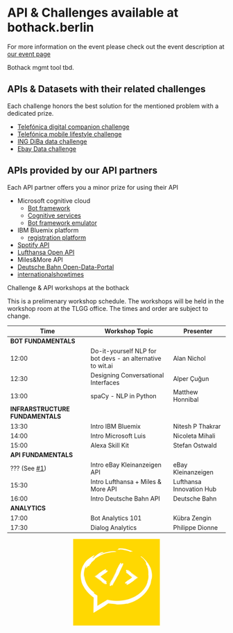 # API & Challenges available at bothack.berlin
For more information on the event please check out the event description at [our event page](http://bothack.berlin)

Bothack mgmt tool tbd.

## APIs & Datasets with their related challenges
Each challenge honors the best solution for the mentioned problem with a dedicated prize.

- [Telefónica digital companion challenge][challenge-telefonica-1]
- [Telefónica mobile lifestyle challenge][challenge-telefonica-2]
- [ING DiBa data challenge][challenge-ing-diba]
- [Ebay Data challenge][challenge-ebay]

[challenge-telefonica-1]: ./telefonica/README.md#challenge-1
[challenge-telefonica-2]: ./telefonica/README.md#challenge-2
[challenge-ing-diba]: ./ing-diba/README.md#challenge
[challenge-ebay]: ./ebay-kleinanzeigen/README.md#challenge

## APIs provided by our API partners

Each API partner offers you a minor prize for using their API

- Microsoft cognitive cloud
  - [Bot framework](https://dev.botframework.com/)
  - [Cognitive services](https://www.microsoft.com/cognitive-services)
  - [Bot framework emulator](https://download.botframework.com/bf-v3/tools/emulator/publish.htm)
- IBM Bluemix platform
  - [registration platform](https://console.ng.bluemix.net/registration/)
- [Spotify API](https://developer.spotify.com/)
- [Lufthansa Open API](https://developer.lufthansa.com/docs)
- Miles&More API
- [Deutsche Bahn Open-Data-Portal](http://data.deutschebahn.com/)
- [internationalshowtimes](https://api.internationalshowtimes.com/documentation/)

Challenge & API workshops at the bothack

This is a prelimenary workshop schedule. The workshops will be held in the workshop room at the TLGG office. The times and order are subject to change.

| Time     | Workshop Topic    | Presenter |
| -------- | ----------------- | --------- |
| **BOT FUNDAMENTALS**    |
| 12:00    | Do-it-yourself NLP for bot devs - an alternative to wit.ai | Alan Nichol                     |
| 12:30    | Designing Conversational Interfaces                        | Alper Çuğun                     |
| 13:00    | spaCy - NLP in Python                                      | Matthew Honnibal                |
| **INFRARSTRUCTURE FUNDAMENTALS**    |
| 13:30    | Intro IBM Bluemix                                          | Nitesh P Thakrar                |
| 14:00    | Intro Microsoft Luis                                       | Nicoleta Mihali                 |
| 15:00    | Alexa Skill Kit                                            | Stefan Ostwald                  |
| **API FUNDAMENTALS**    |
| ??? (See [#1][issue-1])    | Intro eBay Kleinanzeigen API             | eBay Kleinanzeigen              |
| 15:30    | Intro Lufthansa + Miles & More API                         | Lufthansa Innovation Hub        |
| 16:00    | Intro Deutsche Bahn API                                    | Deutsche Bahn                   |
| **ANALYTICS**    |
| 17:00    | Bot Analytics 101                                          | Kübra Zengin                    |
| 17:30    | Dialog Analytics                                           | Philippe Dionne                 |

[issue-1]: https://github.com/bothackBerlin/bothack-challenges/issues/1

<p align="center">
    <img alt="bothack.berlin Logo" src="bothack_logo.jpg" width="200" />
</p>
